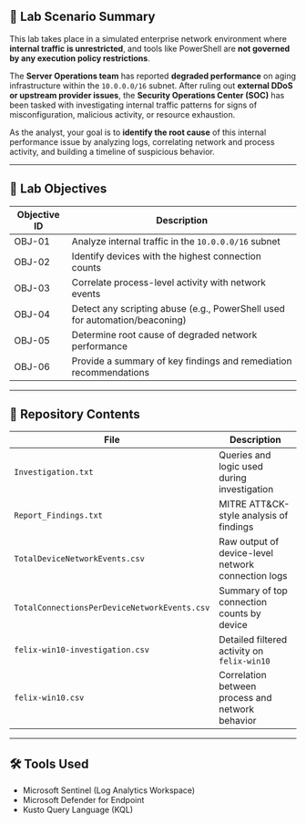 ## 🧪 Lab Scenario Summary

This lab takes place in a simulated enterprise network environment where **internal traffic is unrestricted**, and tools like PowerShell are **not governed by any execution policy restrictions**.

The **Server Operations team** has reported **degraded performance** on aging infrastructure within the `10.0.0.0/16` subnet. After ruling out **external DDoS or upstream provider issues**, the **Security Operations Center (SOC)** has been tasked with investigating internal traffic patterns for signs of misconfiguration, malicious activity, or resource exhaustion.

As the analyst, your goal is to **identify the root cause** of this internal performance issue by analyzing logs, correlating network and process activity, and building a timeline of suspicious behavior.

---

## 📌 Lab Objectives

| Objective ID | Description                                                                 |
|--------------|-----------------------------------------------------------------------------|
| OBJ-01       | Analyze internal traffic in the `10.0.0.0/16` subnet                        |
| OBJ-02       | Identify devices with the highest connection counts                         |
| OBJ-03       | Correlate process-level activity with network events                        |
| OBJ-04       | Detect any scripting abuse (e.g., PowerShell used for automation/beaconing) |
| OBJ-05       | Determine root cause of degraded network performance                        |
| OBJ-06       | Provide a summary of key findings and remediation recommendations           |

---

## 📁 Repository Contents

| File                              | Description                                                  |
|-----------------------------------|--------------------------------------------------------------|
| `Investigation.txt`              | Queries and logic used during investigation          |
| `Report_Findings.txt`            | MITRE ATT&CK-style analysis of findings                      |
| `TotalDeviceNetworkEvents.csv`   | Raw output of device-level network connection logs           |
| `TotalConnectionsPerDeviceNetworkEvents.csv` | Summary of top connection counts by device         |
| `felix-win10-investigation.csv`  | Detailed filtered activity on `felix-win10`                  |
| `felix-win10.csv`                | Correlation between process and network behavior             |

---

## 🛠️ Tools Used

- Microsoft Sentinel (Log Analytics Workspace)
- Microsoft Defender for Endpoint
- Kusto Query Language (KQL)
